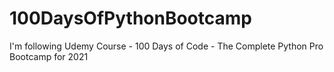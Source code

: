 # 100DaysOfPythonBootcamp
I'm following Udemy Course - 100 Days of Code - The Complete Python Pro Bootcamp for 2021
